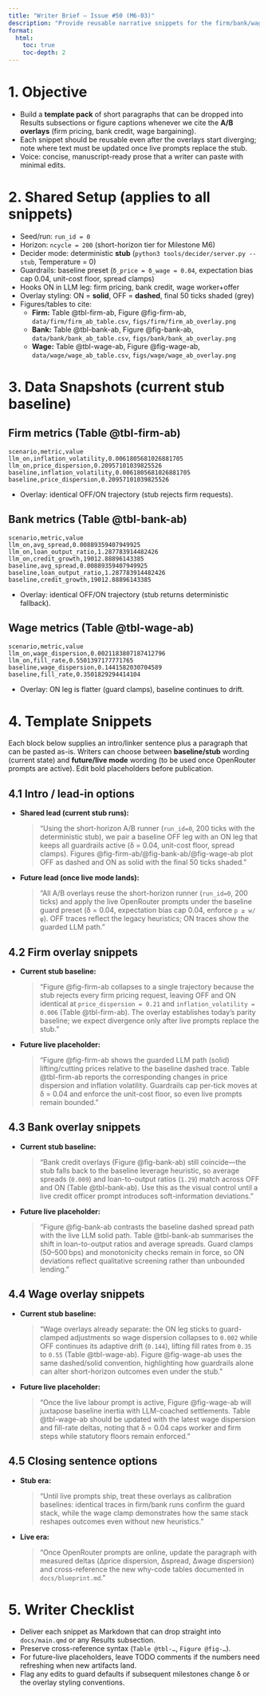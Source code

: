 ```yaml
---
title: "Writer Brief — Issue #50 (M6-03)"
description: "Provide reusable narrative snippets for the firm/bank/wage A/B overlays (short-horizon OFF→ON comparison). All context included; writers lack repo access."
format:
  html:
    toc: true
    toc-depth: 2
---
```


# 1. Objective
- Build a **template pack** of short paragraphs that can be dropped into Results subsections or figure captions whenever we cite the **A/B overlays** (firm pricing, bank credit, wage bargaining).
- Each snippet should be reusable even after the overlays start diverging; note where text must be updated once live prompts replace the stub.
- Voice: concise, manuscript-ready prose that a writer can paste with minimal edits.

# 2. Shared Setup (applies to all snippets)
- Seed/run: `run_id = 0`
- Horizon: `ncycle = 200` (short-horizon tier for Milestone M6)
- Decider mode: deterministic **stub** (`python3 tools/decider/server.py --stub`, Temperature = 0)
- Guardrails: baseline preset (`δ_price = δ_wage = 0.04`, expectation bias cap 0.04, unit-cost floor, spread clamps)
- Hooks ON in LLM leg: firm pricing, bank credit, wage worker+offer
- Overlay styling: ON = **solid**, OFF = **dashed**, final 50 ticks shaded (grey)
- Figures/tables to cite:
  - **Firm:** Table @tbl-firm-ab, Figure @fig-firm-ab, `data/firm/firm_ab_table.csv`, `figs/firm/firm_ab_overlay.png`
  - **Bank:** Table @tbl-bank-ab, Figure @fig-bank-ab, `data/bank/bank_ab_table.csv`, `figs/bank/bank_ab_overlay.png`
  - **Wage:** Table @tbl-wage-ab, Figure @fig-wage-ab, `data/wage/wage_ab_table.csv`, `figs/wage/wage_ab_overlay.png`

# 3. Data Snapshots (current stub baseline)
## Firm metrics (Table @tbl-firm-ab)
```
scenario,metric,value
llm_on,inflation_volatility,0.0061805681026881705
llm_on,price_dispersion,0.20957101039825526
baseline,inflation_volatility,0.0061805681026881705
baseline,price_dispersion,0.20957101039825526
```
- Overlay: identical OFF/ON trajectory (stub rejects firm requests).

## Bank metrics (Table @tbl-bank-ab)
```
scenario,metric,value
llm_on,avg_spread,0.00889359407949925
llm_on,loan_output_ratio,1.287783914482426
llm_on,credit_growth,19012.88896143385
baseline,avg_spread,0.00889359407949925
baseline,loan_output_ratio,1.287783914482426
baseline,credit_growth,19012.88896143385
```
- Overlay: identical OFF/ON trajectory (stub returns deterministic fallback).

## Wage metrics (Table @tbl-wage-ab)
```
scenario,metric,value
llm_on,wage_dispersion,0.0021183807187412796
llm_on,fill_rate,0.5501397177771765
baseline,wage_dispersion,0.1441582030704589
baseline,fill_rate,0.3501829294414104
```
- Overlay: ON leg is flatter (guard clamps), baseline continues to drift.

# 4. Template Snippets
Each block below supplies an intro/linker sentence plus a paragraph that can be pasted as-is. Writers can choose between **baseline/stub** wording (current state) and **future/live mode** wording (to be used once OpenRouter prompts are active). Edit bold placeholders before publication.

## 4.1 Intro / lead-in options
- **Shared lead (current stub runs):**
  > “Using the short-horizon A/B runner (`run_id=0`, 200 ticks with the deterministic stub), we pair a baseline OFF leg with an ON leg that keeps all guardrails active (δ = 0.04, unit-cost floor, spread clamps). Figures @fig-firm-ab/@fig-bank-ab/@fig-wage-ab plot OFF as dashed and ON as solid with the final 50 ticks shaded.”

- **Future lead (once live mode lands):**
  > “All A/B overlays reuse the short-horizon runner (`run_id=0`, 200 ticks) and apply the live OpenRouter prompts under the baseline guard preset (δ = 0.04, expectation bias cap 0.04, enforce `p ≥ w/φ`). OFF traces reflect the legacy heuristics; ON traces show the guarded LLM path.”

## 4.2 Firm overlay snippets
- **Current stub baseline:**
  > “Figure @fig-firm-ab collapses to a single trajectory because the stub rejects every firm pricing request, leaving OFF and ON identical at `price_dispersion = 0.21` and `inflation_volatility = 0.006` (Table @tbl-firm-ab). The overlay establishes today’s parity baseline; we expect divergence only after live prompts replace the stub.”

- **Future live placeholder:**
  > “Figure @fig-firm-ab shows the guarded LLM path (solid) lifting/cutting prices relative to the baseline dashed trace. Table @tbl-firm-ab reports the corresponding changes in price dispersion and inflation volatility. Guardrails cap per-tick moves at δ = 0.04 and enforce the unit-cost floor, so even live prompts remain bounded.”

## 4.3 Bank overlay snippets
- **Current stub baseline:**
  > “Bank credit overlays (Figure @fig-bank-ab) still coincide—the stub falls back to the baseline leverage heuristic, so average spreads (`0.009`) and loan-to-output ratios (`1.29`) match across OFF and ON (Table @tbl-bank-ab). Use this as the visual control until a live credit officer prompt introduces soft-information deviations.”

- **Future live placeholder:**
  > “Figure @fig-bank-ab contrasts the baseline dashed spread path with the live LLM solid path. Table @tbl-bank-ab summarises the shift in loan-to-output ratios and average spreads. Guard clamps (50–500 bps) and monotonicity checks remain in force, so ON deviations reflect qualitative screening rather than unbounded lending.”

## 4.4 Wage overlay snippets
- **Current stub baseline:**
  > “Wage overlays already separate: the ON leg sticks to guard-clamped adjustments so wage dispersion collapses to `0.002` while OFF continues its adaptive drift (`0.144`), lifting fill rates from `0.35` to `0.55` (Table @tbl-wage-ab). Figure @fig-wage-ab uses the same dashed/solid convention, highlighting how guardrails alone can alter short-horizon outcomes even under the stub.”

- **Future live placeholder:**
  > “Once the live labour prompt is active, Figure @fig-wage-ab will juxtapose baseline inertia with LLM-coached settlements. Table @tbl-wage-ab should be updated with the latest wage dispersion and fill-rate deltas, noting that δ = 0.04 caps worker and firm steps while statutory floors remain enforced.”

## 4.5 Closing sentence options
- **Stub era:**
  > “Until live prompts ship, treat these overlays as calibration baselines: identical traces in firm/bank runs confirm the guard stack, while the wage clamp demonstrates how the same stack reshapes outcomes even without new heuristics.”

- **Live era:**
  > “Once OpenRouter prompts are online, update the paragraph with measured deltas (Δprice dispersion, Δspread, Δwage dispersion) and cross-reference the new why-code tables documented in `docs/blueprint.md`.”

# 5. Writer Checklist
- Deliver each snippet as Markdown that can drop straight into `docs/main.qmd` or any Results subsection.
- Preserve cross-reference syntax (`Table @tbl-…`, `Figure @fig-…`).
- For future-live placeholders, leave TODO comments if the numbers need refreshing when new artifacts land.
- Flag any edits to guard defaults if subsequent milestones change δ or the overlay styling conventions.
